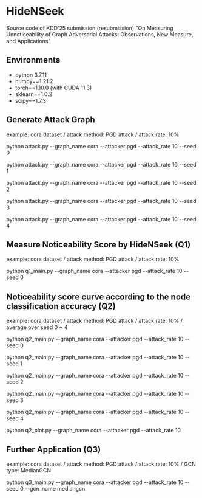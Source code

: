 # HideNSeek
Source code of KDD'25 submission (resubmission)
"On Measuring Unnoticeability of Graph Adversarial Attacks: Observations, New Measure, and Applications"

## Environments
- python 3.7.11
- numpy==1.21.2
- torch==1.10.0 (with CUDA 11.3)
- sklearn==1.0.2
- scipy==1.7.3

## Generate Attack Graph

example: cora dataset  /  attack method: PGD attack  /  attack rate: 10%

python attack.py --graph_name cora --attacker pgd --attack_rate 10 --seed 0

python attack.py --graph_name cora --attacker pgd --attack_rate 10 --seed 1

python attack.py --graph_name cora --attacker pgd --attack_rate 10 --seed 2

python attack.py --graph_name cora --attacker pgd --attack_rate 10 --seed 3

python attack.py --graph_name cora --attacker pgd --attack_rate 10 --seed 4

## Measure Noticeability Score by HideNSeek (Q1)

example: cora dataset  /  attack method: PGD attack  /  attack rate: 10%

python q1_main.py --graph_name cora --attacker pgd --attack_rate 10 --seed 0


## Noticeability score curve according to the node classification accuracy (Q2)

example: cora dataset  /  attack method: PGD attack  /  attack rate: 10%  /  average over seed 0 ~ 4

python q2_main.py --graph_name cora --attacker pgd --attack_rate 10 --seed 0

python q2_main.py --graph_name cora --attacker pgd --attack_rate 10 --seed 1

python q2_main.py --graph_name cora --attacker pgd --attack_rate 10 --seed 2

python q2_main.py --graph_name cora --attacker pgd --attack_rate 10 --seed 3

python q2_main.py --graph_name cora --attacker pgd --attack_rate 10 --seed 4

python q2_plot.py --graph_name cora --attacker pgd --attack_rate 10

## Further Application (Q3)

example: cora dataset  /  attack method: PGD attack  /  attack rate: 10%  /  GCN type: MedianGCN

python q3_main.py --graph_name cora --attacker pgd --attack_rate 10 --seed 0 --gcn_name mediangcn
